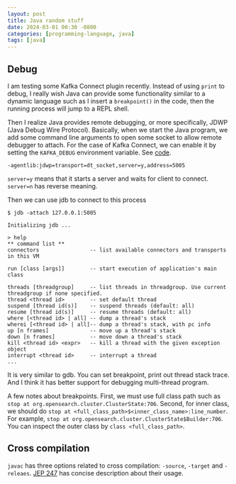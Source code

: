 ```yaml
---
layout: post
title: Java random stuff
date: 2024-03-01 00:30 -0800
categories: [programming-language, java]
tags: [java]
---
```


## Debug

I am testing some Kafka Connect plugin recently. Instead of using `print` to
debug, I really wish Java can provide some functionality similar to a dynamic
language such as I insert a `breakpoint()` in the code, then the running
process will jump to a REPL shell.

Then I realize Java provides remote debugging, or more specifically, JDWP (Java
Debug Wire Protocol). Basically, when we start the Java program, we add some
command line arguments to open some socket to allow remote debugger to attach.
For the case of Kafka Connect, we can enable it by setting the `KAFKA_DEBUG`
environment variable. See
[code](https://github.com/apache/kafka/blob/2.8.1/bin/kafka-run-class.sh#L245-L245).

```
-agentlib:jdwp=transport=dt_socket,server=y,address=5005
```

`server=y` means that it starts a server and waits for client to connect.
`server=n` has reverse meaning.

Then we can use jdb to connect to this process

```
$ jdb -attach 127.0.0.1:5005

Initializing jdb ...

> help
** command list **
connectors                -- list available connectors and transports in this VM

run [class [args]]        -- start execution of application's main class

threads [threadgroup]     -- list threads in threadgroup. Use current threadgroup if none specified.
thread <thread id>        -- set default thread
suspend [thread id(s)]    -- suspend threads (default: all)
resume [thread id(s)]     -- resume threads (default: all)
where [<thread id> | all] -- dump a thread's stack
wherei [<thread id> | all]-- dump a thread's stack, with pc info
up [n frames]             -- move up a thread's stack
down [n frames]           -- move down a thread's stack
kill <thread id> <expr>   -- kill a thread with the given exception object
interrupt <thread id>     -- interrupt a thread
...
```

It is very similar to gdb. You can set breakpoint, print out thread stack
trace. And I think it has better support for debugging multi-thread program.

A few notes about breakpoints. First, we must use full class path such as
`stop at org.opensearch.cluster.ClusterState:706`. Second, for inner class, we
should do `stop at <full_class_path>$<inner_class_name>:line_number`. For
example, `stop at org.opensearch.cluster.ClusterState$Builder:706`. You can
inspect the outer class by `class <full_class_path>`.

## Cross compilation

`javac` has three options related to cross compilation: `-source`, `-target`
and `-releaes`. [JEP 247](https://openjdk.org/jeps/247) has concise description
about their usage.
